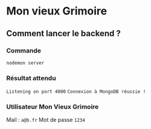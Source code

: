 # Mon vieux Grimoire

## Comment lancer le backend ?

### Commande

`nodemon server`

### Résultat attendu

`Listening on port 4000`
`Connexion à MongoDB réussie !`

### Utilisateur Mon Vieux Grimoire

Mail : `a@b.fr`
Mot de passe `1234`
